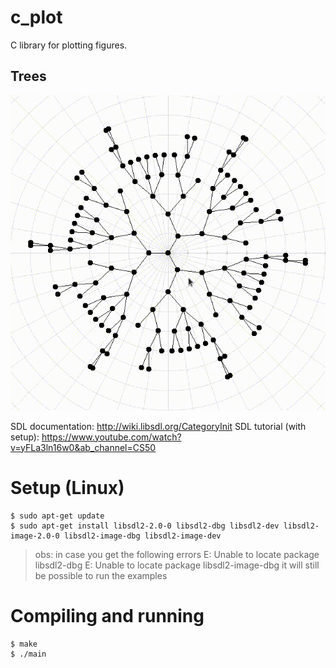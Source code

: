 # c_plot

C library for plotting figures.

## Trees

![Example video of tree drawn on polar coordinates grid](img/demo.gif)

<!-- <div style="display:flex;width:100%;">
<img src="img/tree.png" alt="example image of tree drawn on polar coordinates grid" width="49%%" />
<img src="img/tree2.jpeg" alt="example image of tree drawn on polar coordinates grid" width="49%" />
<img src="img/tree3.jpeg" alt="example image of tree drawn on polar coordinates grid" width="49%" />
<img src="img/tree4.jpeg" alt="example image of tree drawn on polar coordinates grid" width="49%" />
</div> -->

SDL documentation: http://wiki.libsdl.org/CategoryInit
SDL tutorial (with setup): https://www.youtube.com/watch?v=yFLa3ln16w0&ab_channel=CS50

# Setup (Linux)

```shell
$ sudo apt-get update
$ sudo apt-get install libsdl2-2.0-0 libsdl2-dbg libsdl2-dev libsdl2-image-2.0-0 libsdl2-image-dbg libsdl2-image-dev
```

> obs: in case you get the following errors
> E: Unable to locate package libsdl2-dbg
> E: Unable to locate package libsdl2-image-dbg
> it will still be possible to run the examples

# Compiling and running

```shell
$ make
$ ./main
```
